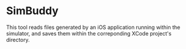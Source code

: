SimBuddy
===========

This tool reads files generated by an iOS application running within the simulator,
and saves them within the correponding XCode project's directory.

